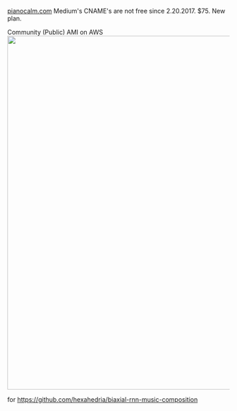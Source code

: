 [pianocalm.com](http://pianocalm.com) Medium's CNAME's are not free since 2.20.2017. $75. New plan.


Community (Public) AMI on AWS
<img src="http://i.imgur.com/rDY3j6M.png" width="800">

for https://github.com/hexahedria/biaxial-rnn-music-composition 
